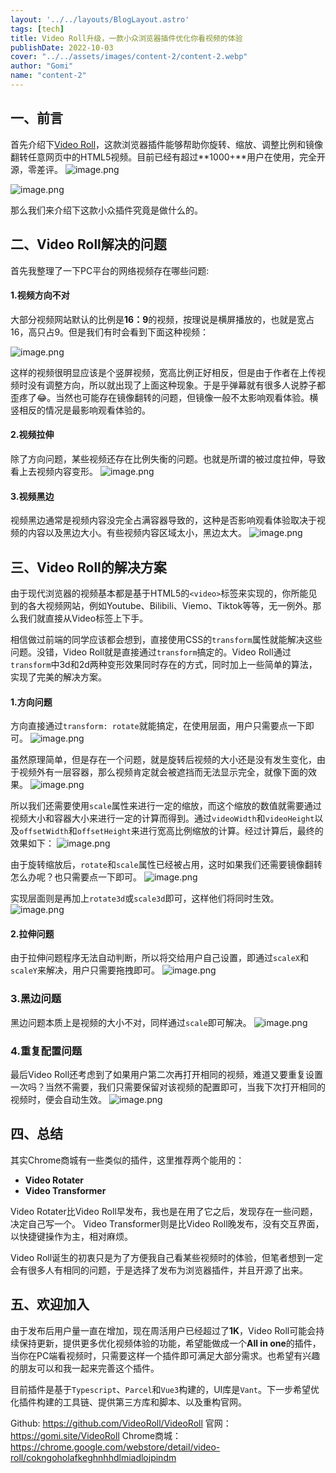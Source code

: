 ```yaml
---
layout: '../../layouts/BlogLayout.astro'
tags: [tech]
title: Video Roll升级，一款小众浏览器插件优化你看视频的体验
publishDate: 2022-10-03
cover: "../../assets/images/content-2/content-2.webp"
author: "Gomi"
name: "content-2"
---
```

## 一、前言
首先介绍下[Video Roll](https://gomi.site/VideoRoll)，这款浏览器插件能够帮助你旋转、缩放、调整比例和镜像翻转任意网页中的HTML5视频。目前已经有超过**1000+**用户在使用，完全开源，零差评。
![image.png](../../assets/images/content-2/content-2-1.webp)

![image.png](../../assets/images/content-2/content-2-2.webp)

那么我们来介绍下这款小众插件究竟是做什么的。

## 二、Video Roll解决的问题
首先我整理了一下PC平台的网络视频存在哪些问题:

#### **1.视频方向不对**
大部分视频网站默认的比例是**16：9**的视频，按理说是横屏播放的，也就是宽占16，高只占9。但是我们有时会看到下面这种视频：

![image.png](../../assets/images/content-2/content-2-3.webp)

这样的视频很明显应该是个竖屏视频，宽高比例正好相反，但是由于作者在上传视频时没有调整方向，所以就出现了上面这种现象。于是乎弹幕就有很多人说脖子都歪疼了😂。当然也可能存在镜像翻转的问题，但镜像一般不太影响观看体验。横竖相反的情况是最影响观看体验的。

#### **2.视频拉伸** 
除了方向问题，某些视频还存在比例失衡的问题。也就是所谓的被过度拉伸，导致看上去视频内容变形。
![image.png](../../assets/images/content-2/content-2-4.webp)

#### **3.视频黑边**
视频黑边通常是视频内容没完全占满容器导致的，这种是否影响观看体验取决于视频的内容以及黑边大小。有些视频内容区域太小，黑边太大。
![image.png](../../assets/images/content-2/content-2-5.webp)

## 三、Video Roll的解决方案
由于现代浏览器的视频基本都是基于HTML5的`<video>`标签来实现的，你所能见到的各大视频网站，例如Youtube、Bilibili、Viemo、Tiktok等等，无一例外。那么我们就直接从Video标签上下手。

相信做过前端的同学应该都会想到，直接使用CSS的`transform`属性就能解决这些问题。没错，Video Roll就是直接通过`transform`搞定的。Video Roll通过`transform`中3d和2d两种变形效果同时存在的方式，同时加上一些简单的算法，实现了完美的解决方案。

#### **1.方向问题**
方向直接通过`transform: rotate`就能搞定，在使用层面，用户只需要点一下即可。
![image.png](../../assets/images/content-2/content-2-6.webp)

虽然原理简单，但是存在一个问题，就是旋转后视频的大小还是没有发生变化，由于视频外有一层容器，那么视频肯定就会被遮挡而无法显示完全，就像下面的效果。
![image.png](../../assets/images/content-2/content-2-7.webp)

所以我们还需要使用`scale`属性来进行一定的缩放，而这个缩放的数值就需要通过视频大小和容器大小来进行一定的计算而得到。通过`videoWidth`和`videoHeight`以及`offsetWidth`和`offsetHeight`来进行宽高比例缩放的计算。经过计算后，最终的效果如下：
![image.png](../../assets/images/content-2/content-2-8.webp)

由于旋转缩放后，`rotate`和`scale`属性已经被占用，这时如果我们还需要镜像翻转怎么办呢？也只需要点一下即可。
![image.png](../../assets/images/content-2/content-2-9.webp)

实现层面则是再加上`rotate3d`或`scale3d`即可，这样他们将同时生效。
![image.png](../../assets/images/content-2/content-2-10.webp)



#### **2.拉伸问题**
由于拉伸问题程序无法自动判断，所以将交给用户自己设置，即通过`scaleX`和`scaleY`来解决，用户只需要拖拽即可。
![image.png](../../assets/images/content-2/content-2-11.webp)

### **3.黑边问题**
黑边问题本质上是视频的大小不对，同样通过`scale`即可解决。
![image.png](../../assets/images/content-2/content-2-12.webp)

### **4.重复配置问题**
最后Video Roll还考虑到了如果用户第二次再打开相同的视频，难道又要重复设置一次吗？当然不需要，我们只需要保留对该视频的配置即可，当我下次打开相同的视频时，便会自动生效。
![image.png](../../assets/images/content-2/content-2-13.webp)

## 四、总结
其实Chrome商城有一些类似的插件，这里推荐两个能用的：
* **Video Rotater**
* **Video Transformer**

Video Rotater比Video Roll早发布，我也是在用了它之后，发现存在一些问题，决定自己写一个。
Video Transformer则是比Video Roll晚发布，没有交互界面，以快捷键操作为主，相对麻烦。

Video Roll诞生的初衷只是为了方便我自己看某些视频时的体验，但笔者想到一定会有很多人有相同的问题，于是选择了发布为浏览器插件，并且开源了出来。

## 五、欢迎加入

由于发布后用户量一直在增加，现在周活用户已经超过了**1K**，Video Roll可能会持续保持更新，提供更多优化视频体验的功能，希望能做成一个**All in one**的插件，当你在PC端看视频时，只需要这样一个插件即可满足大部分需求。也希望有兴趣的朋友可以和我一起来完善这个插件。

目前插件是基于`Typescript`、`Parcel`和`Vue3`构建的，UI库是`Vant`。下一步希望优化插件构建的工具链、提供第三方库和脚本、以及重构官网。

Github: https://github.com/VideoRoll/VideoRoll
官网：https://gomi.site/VideoRoll
Chrome商城：https://chrome.google.com/webstore/detail/video-roll/cokngoholafkeghnhhdlmiadlojpindm
